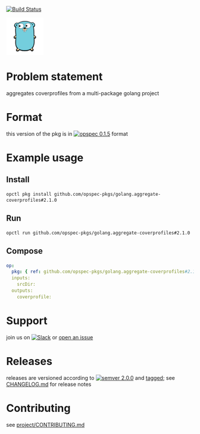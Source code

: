[![Build Status](https://travis-ci.org/opspec-pkgs/golang.aggregate-coverprofiles.svg?branch=master)](https://travis-ci.org/opspec-pkgs/golang.aggregate-coverprofiles)

<img src="icon.svg" alt="icon" height="100px">

# Problem statement

aggregates coverprofiles from a multi-package golang project

# Format

this version of the pkg is in [![opspec 0.1.5](https://img.shields.io/badge/opspec-0.1.5-brightgreen.svg?colorA=6b6b6b&colorB=fc16be)](https://opspec.io/0.1.5/packages.html) format

# Example usage

## Install

```shell
opctl pkg install github.com/opspec-pkgs/golang.aggregate-coverprofiles#2.1.0
```

## Run

```
opctl run github.com/opspec-pkgs/golang.aggregate-coverprofiles#2.1.0
```

## Compose

```yaml
op:
  pkg: { ref: github.com/opspec-pkgs/golang.aggregate-coverprofiles#2.1.0 }
  inputs:
    srcDir:
  outputs:
    coverprofile:
```

# Support

join us on
[![Slack](https://opspec-slackin.herokuapp.com/badge.svg)](https://opspec-slackin.herokuapp.com/)
or
[open an issue](https://github.com/opspec-pkgs/golang.aggregate-coverprofiles/issues)

# Releases

releases are versioned according to
[![semver 2.0.0](https://img.shields.io/badge/semver-2.0.0-brightgreen.svg)](http://semver.org/spec/v2.0.0.html)
and [tagged](https://git-scm.com/book/en/v2/Git-Basics-Tagging); see
[CHANGELOG.md](CHANGELOG.md) for release notes

# Contributing

see
[project/CONTRIBUTING.md](https://github.com/opspec-pkgs/project/blob/master/CONTRIBUTING.md)

